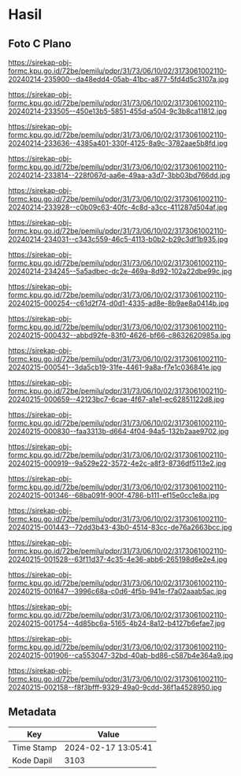 # Hasil

## Foto C Plano

https://sirekap-obj-formc.kpu.go.id/72be/pemilu/pdpr/31/73/06/10/02/3173061002110-20240214-235900--da48edd4-05ab-41bc-a877-5fd4d5c3107a.jpg

https://sirekap-obj-formc.kpu.go.id/72be/pemilu/pdpr/31/73/06/10/02/3173061002110-20240214-233505--450e13b5-5851-455d-a504-9c3b8ca11812.jpg

https://sirekap-obj-formc.kpu.go.id/72be/pemilu/pdpr/31/73/06/10/02/3173061002110-20240214-233636--4385a401-330f-4125-8a9c-3782aae5b8fd.jpg

https://sirekap-obj-formc.kpu.go.id/72be/pemilu/pdpr/31/73/06/10/02/3173061002110-20240214-233814--228f067d-aa6e-49aa-a3d7-3bb03bd766dd.jpg

https://sirekap-obj-formc.kpu.go.id/72be/pemilu/pdpr/31/73/06/10/02/3173061002110-20240214-233928--c0b09c63-40fc-4c8d-a3cc-411287d504af.jpg

https://sirekap-obj-formc.kpu.go.id/72be/pemilu/pdpr/31/73/06/10/02/3173061002110-20240214-234031--c343c559-46c5-4113-b0b2-b29c3df1b935.jpg

https://sirekap-obj-formc.kpu.go.id/72be/pemilu/pdpr/31/73/06/10/02/3173061002110-20240214-234245--5a5adbec-dc2e-469a-8d92-102a22dbe99c.jpg

https://sirekap-obj-formc.kpu.go.id/72be/pemilu/pdpr/31/73/06/10/02/3173061002110-20240215-000254--c61d2f74-d0d1-4335-ad8e-8b9ae8a0414b.jpg

https://sirekap-obj-formc.kpu.go.id/72be/pemilu/pdpr/31/73/06/10/02/3173061002110-20240215-000432--abbd92fe-83f0-4626-bf66-c8632620985a.jpg

https://sirekap-obj-formc.kpu.go.id/72be/pemilu/pdpr/31/73/06/10/02/3173061002110-20240215-000541--3da5cb19-31fe-4461-9a8a-f7e1c036841e.jpg

https://sirekap-obj-formc.kpu.go.id/72be/pemilu/pdpr/31/73/06/10/02/3173061002110-20240215-000659--42123bc7-6cae-4f67-a1e1-ec62851122d8.jpg

https://sirekap-obj-formc.kpu.go.id/72be/pemilu/pdpr/31/73/06/10/02/3173061002110-20240215-000830--faa3313b-d664-4f04-94a5-132b2aae9702.jpg

https://sirekap-obj-formc.kpu.go.id/72be/pemilu/pdpr/31/73/06/10/02/3173061002110-20240215-000919--9a529e22-3572-4e2c-a8f3-8736df5113e2.jpg

https://sirekap-obj-formc.kpu.go.id/72be/pemilu/pdpr/31/73/06/10/02/3173061002110-20240215-001346--68ba091f-900f-4786-b111-ef15e0cc1e8a.jpg

https://sirekap-obj-formc.kpu.go.id/72be/pemilu/pdpr/31/73/06/10/02/3173061002110-20240215-001443--72dd3b43-43b0-4514-83cc-de76a2663bcc.jpg

https://sirekap-obj-formc.kpu.go.id/72be/pemilu/pdpr/31/73/06/10/02/3173061002110-20240215-001528--63f11d37-4c35-4e36-abb6-265198d6e2e4.jpg

https://sirekap-obj-formc.kpu.go.id/72be/pemilu/pdpr/31/73/06/10/02/3173061002110-20240215-001647--3996c68a-c0d6-4f5b-941e-f7a02aaab5ac.jpg

https://sirekap-obj-formc.kpu.go.id/72be/pemilu/pdpr/31/73/06/10/02/3173061002110-20240215-001754--4d85bc6a-5165-4b24-8a12-b4127b6efae7.jpg

https://sirekap-obj-formc.kpu.go.id/72be/pemilu/pdpr/31/73/06/10/02/3173061002110-20240215-001906--ca553047-32bd-40ab-bd86-c587b4e364a9.jpg

https://sirekap-obj-formc.kpu.go.id/72be/pemilu/pdpr/31/73/06/10/02/3173061002110-20240215-002158--f8f3bfff-9329-49a0-9cdd-36f1a4528950.jpg


## Metadata

| Key        | Value               |
| ---------- | ------------------- |
| Time Stamp | 2024-02-17 13:05:41 |
| Kode Dapil | 3103                |



